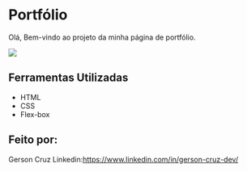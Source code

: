 # Portfólio
Olá, Bem-vindo ao projeto da minha página de portfólio.

<img src="./assets/portfólio.png">

## Ferramentas Utilizadas
- HTML
- CSS
- Flex-box

## Feito por:
Gerson Cruz
Linkedin:https://www.linkedin.com/in/gerson-cruz-dev/